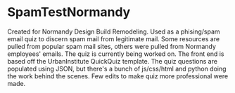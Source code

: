 # SpamTestNormandy
Created for Normandy Design Build Remodeling. Used as a phising/spam email quiz to discern spam mail from legitimate mail. Some resources are pulled from popular spam mail sites, others were pulled from Normandy employees' emails. The quiz is currently being worked on. 
The front end is based off the UrbanInstitute QuickQuiz template. The quiz questions are populated using JSON, but there's a bunch of js/css/html and python doing the work behind the scenes. Few edits to make quiz more professional were made.
